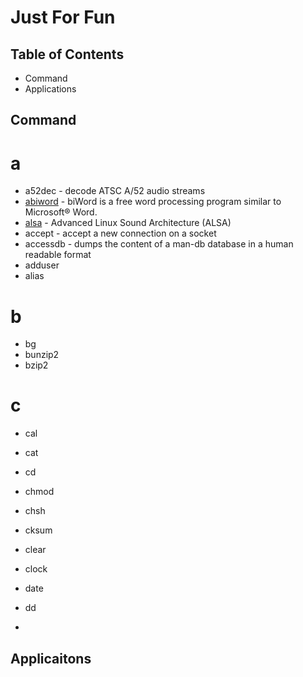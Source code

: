 # Just For Fun
## Table of Contents
- Command
- Applications

## Command
# a
- a52dec - decode ATSC A/52 audio streams
- [abiword](https://www.abisource.com/) - biWord is a free word processing program similar to Microsoft® Word.
- [alsa](https://www.alsa-project.org/main/index.php/Main_Page) - Advanced Linux Sound Architecture (ALSA)
- accept - accept a new connection on a socket
- accessdb - dumps the content of a man-db database in a human readable format
- adduser
- alias

# b
- bg
- bunzip2
- bzip2

# c
- cal
- cat
- cd
- chmod
- chsh
- cksum
- clear
- clock

- date
- dd
- 
## Applicaitons
